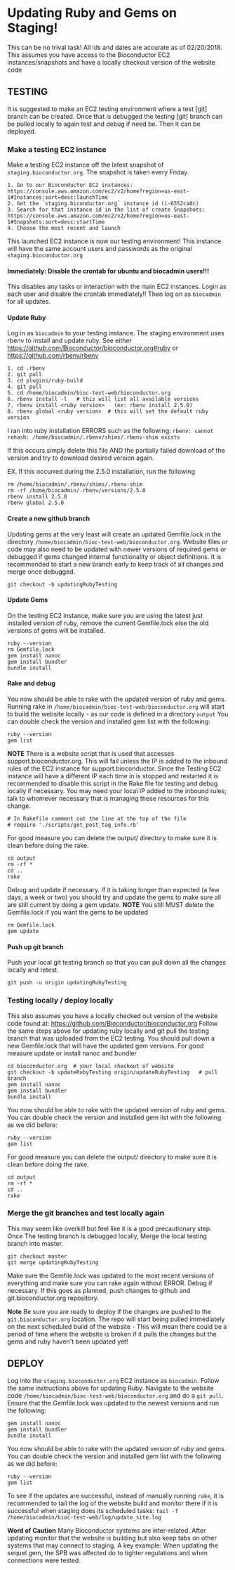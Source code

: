 # Updating Ruby and Gems on Staging!

This can be no trival task!  All ids and dates are accurate as of 02/20/2018.
This assumes you have access to the Bioconductor EC2 instances/snapshots and 
have a locally checkout version of the website code

## TESTING 
It is suggested to make an EC2 testing environment where a test [git] branch can be 
created. Once that is debugged the testing [git] branch can be pulled locally to 
again test and debug if need be. Then it can be deployed. 

### Make a testing EC2 instance 

Make a testing EC2 instance off the latest snapshot of `staging.bioconductor.org`. 
The snapshot is taken every Friday. 

    1. Go to our Bioconductor EC2 instances: https://console.aws.amazon.com/ec2/v2/home?region=us-east-1#Instances:sort=desc:launchTime
    2. Get the `staging.biconductor.org` instance id (i-6552ca8c)
    3. Search for that instance id in the list of create Snapshots: https://console.aws.amazon.com/ec2/v2/home?region=us-east-1#Snapshots:sort=desc:startTime
    4. Choose the most recent and launch
  
This launched EC2 instance is now our testing environment! This instance will have
the same account users and passwords as the original `staging.bioconductor.org`

####  **Immediately:** Disable the crontab for ubuntu and biocadmin users!!!

This disables any tasks or interaction with the main EC2 instances. Login as each
user and disable the crontab immediately!!  Then log on as `biocadmin` for all
updates.

#### Update Ruby

Log in as `biocadmin` to your testing instance. 
The staging environment uses rbenv to install and update ruby. See either https://github.com/Bioconductor/bioconductor.org#ruby or https://github.com/rbenv/rbenv

    1. cd .rbenv
    2. git pull
    3. cd plugins/ruby-build
    4. git pull
    5. cd /home/biocadmin/bioc-test-web/bioconductor.org
    6. rbenv install -l   # this will list all available versions
    7. rbenv install <ruby version>   (ex: rbenv install 2.5.0)
    8. rbenv global <ruby version>  # this will set the default ruby version
    
I ran into ruby installation ERRORS such as the following: 
`rbenv: cannot rehash: /home/biocadmin/.rbenv/shims/.rbenv-shim exists`

If this occurs simply delete this file AND the partially failed download of the 
version and try to download desired version again. 

EX. If this occurred during the 2.5.0 installation, run the following

```
rm /home/biocadmin/.rbenv/shims/.rbenv-shim
rm -rf /home/biocadmin/.rbenv/versions/2.5.0 
rbenv install 2.5.0
rbenv global 2.5.0
```
#### Create a new github branch

Updating gems at the very least will create an updated Gemfile.lock in the
directory `/home/biocadmin/bioc-test-web/bioconductor.org`. Website files or code 
may also need to be updated with newer versions of required gems or debugged if
gems changed internal functionality or object definitions.  It is recommended to start
a new branch early to keep track of all changes and merge once debugged.

`git checkout -b updatingRubyTesting`

#### Update Gems

On the testing EC2 instance, make sure you are using the latest just installed 
version of ruby, remove the current Gemfile.lock else the old 
versions of gems will be installed.

```
ruby --version
rm Gemfile.lock
gem install nanoc
gem install bundler
bundle install
```

#### Rake and debug

You now should be able to rake with the updated version of ruby and gems. Running
rake in `/home/biocadmin/bioc-test-web/bioconductor.org` will start to build the
website locally - as our code is defined in a directory `output`
You can double check the version and installed gem list with the following:

```
ruby --version
gem list
```

**NOTE** 
There is a website script that is used that accesses support.bioconductor.org.
This will fail unless the IP is added to the inbound rules of the EC2 instance 
for support.bioconductor. Since the Testing EC2 instance will have a different 
IP each time in is stopped and restarted it is recommended to disable this 
script in the Rake file for testing and debug locally if necessary. You may 
need your local IP added to the inbound rules; talk to whomever necessary that is
managing these resources for this change. 

``` 
# In Rakefile comment out the line at the top of the file
# require './scripts/get_post_tag_info.rb'
```

For good measure you can delete the output/ directory to make sure it is clean
before doing the rake.

```
cd output
rm -rf *
cd ..
rake
```

Debug and update if necessary.  If it is taking longer than expected (a few days, 
a week or two) you should try and update the gems to make sure all are still current
by doing a gem update. **NOTE** You still MUST delete the Gemfile.lock if you 
want the gems to be updated
```
rm Gemfile.lock
gem update
```

#### Push up git branch

Push your local git testing branch so that you can pull down all the changes 
locally and retest. 

`git push -u origin updatingRubyTesting`

### Testing locally / deploy locally
This also assumes you have a locally checked out version of the website code found at:  https://github.com/Bioconductor/bioconductor.org
Follow the same steps above for updating ruby locally and git pull the testing
branch that was uploaded from the EC2 testing.  You should pull down a new 
Gemfile.lock that will have the updated gem versions. For good measure 
update or install nanoc and bundler 

```
cd bioconductor.org  # your local checkout of website
git checkout -b updateRubyTesting origin/updateRubyTesting   # pull branch
gem install nanoc
gem install bundler
bundle install
```
You now should be able to rake with the updated version of ruby and gems. 
You can double check the version and installed gem list with the following as
we did before:

```
ruby --version
gem list
```

For good measure you can delete the output/ directory to make sure it is clean
before doing the rake.

```
cd output
rm -rf *
cd ..
rake
```

### Merge the git branches and test locally again 

This may seem like overkill but feel like it is a good precautionary step. Once
The testing branch is debugged locally, Merge the local testing branch into master. 

```
git checkout master
git merge updatingRubyTesting
```
Make sure the Gemfile.lock was updated to the most recent versions of everything 
and make sure you can rake again without ERROR. Debug if necessary. If this goes
as planned, push changes to github and git.bioconductor.org repository. 

**Note** Be sure you are ready to deploy if the changes are pushed to the 
`git.bioconductor.org` location.  The repo will start being pulled immediately on
the next scheduled build of the website - This will mean there could be a period
of time where the website is broken if it pulls the changes but the gems and ruby 
haven't been updated yet!


## DEPLOY

Log into the `staging.bioconductor.org` EC2 instance as `biocadmin`. Follow the 
same instructions above for updating Ruby. Navigate to the website code
`/home/biocadmin/bioc-test-web/bioconductor.org` and do a `git pull`. Ensure that
the Gemfile.lock was updated to the newest versions and run the following:


```
gem install nanoc
gem install bundler
bundle install
```
You now should be able to rake with the updated version of ruby and gems. 
You can double check the version and installed gem list with the following as
we did before:

```
ruby --version
gem list
```

To see if the updates are successful, instead of manually running `rake`, it is 
recommended to tail the log of the website build and monitor there if it is 
successful when staging does its scheduled tasks:
`tail -f /home/biocadmin/bioc-test-web/log/update_site.log`

**Word of Caution** Many Bioconductor systems are inter-related. After updating
monitor that the website is building but also keep tabs on other systems that may
connect to staging. A key example: When updating the sequel gem, the SPB was 
affected do to tighter regulations and when connections were tested. 
